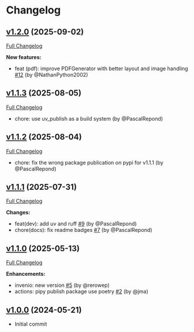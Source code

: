 # Changelog

## [v1.2.0](https://github.com/rero/rero-invenio-files/tree/v1.2.0) (2025-09-02)

[Full Changelog](https://github.com/rero/rero-invenio-files/compare/v1.1.3...v1.2.0)

**New features:**

- feat (pdf): improve PDFGenerator with better layout and image handling [#12](https://github.com/rero/rero-invenio-files/pull/12) (by @NathanPython2002)

## [v1.1.3](https://github.com/rero/rero-invenio-files/tree/v1.1.3) (2025-08-05)

[Full Changelog](https://github.com/rero/rero-invenio-files/compare/v1.1.2...v1.1.3)

- chore: use uv_publish as a build system (by @PascalRepond)

## [v1.1.2](https://github.com/rero/rero-invenio-files/tree/v1.1.2) (2025-08-04)

[Full Changelog](https://github.com/rero/rero-invenio-files/compare/v1.1.1...v1.1.2)

- chore: fix the wrong package publication on pypi for v1.1.1 (by @PascalRepond)

## [v1.1.1](https://github.com/rero/rero-invenio-files/tree/v1.1.1) (2025-07-31)

[Full Changelog](https://github.com/rero/rero-invenio-files/compare/v1.1.0...v1.1.1)

**Changes:**

- feat(dev): add uv and ruff [#9](https://github.com/rero/rero-invenio-files/pull/9) (by @PascalRepond)
- chore(docs): fix readme badges [#7](https://github.com/rero/rero-invenio-files/pull/7) (by @PascalRepond)

## [v1.1.0](https://github.com/rero/rero-invenio-files/tree/v1.1.0) (2025-05-13)

[Full Changelog](https://github.com/rero/rero-invenio-files/compare/v1.0.0...v1.1.0)

**Enhancements:**

- invenio: new version [\#5](https://github.com/rero/rero-invenio-files/pull/5) (by @rerowep)
- actions: pipy publish package use poetry [\#2](https://github.com/rero/rero-invenio-files/pull/2) (by @jma)

## [v1.0.0](https://github.com/rero/rero-invenio-files/tree/v1.0.0) (2024-05-21)

- Initial commit
